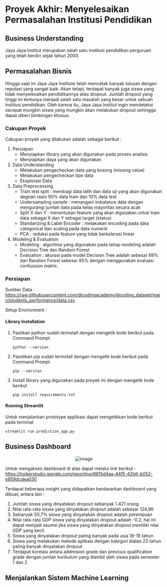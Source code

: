 # Proyek Akhir: Menyelesaikan Permasalahan Institusi Pendidikan

## Business Understanding
Jaya Jaya Institut merupakan salah satu institusi pendidikan perguruan yang telah berdiri sejak tahun 2000.

## Permasalahan Bisnis
Hingga saat ini Jaya Jaya Institute telah mencetak banyak lulusan dengan reputasi yang sangat baik. Akan tetapi, terdapat banyak juga siswa yang tidak menyelesaikan pendidikannya alias dropout. Jumlah dropout yang tinggi ini tentunya menjadi salah satu masalah yang besar untuk sebuah institusi pendidikan. Oleh karena itu, Jaya Jaya Institut ingin mendeteksi secepat mungkin siswa yang mungkin akan melakukan dropout sehingga dapat diberi bimbingan khusus.

### Cakupan Proyek
Cakupan proyek yang dilakukan adalah sebagai berikut :
1. Persiapan
   - Menyiapkan library yang akan digunakan pada proses analisis
   - Menyiapkan daya yang akan digunakan
2. Data Understanding
   - Melakukan pengecheckan data yang kosong (missing value)
   - Melakukan pengecheckan tipe data
   - Eksplorasi Data
3. Data Preprocessing
   - Train test split : membagi data latih dan data uji yang akan digunakan degnan rasio 90% data train dan 10% data test
   - Undersampling sample : menangani imbalance data dengan mengurangi jumlah data pada kelas mayoritas secara acak
   - Split X dan Y : menentukan feature yang akan digunakan untuk train data sebagai X dan Y sebagai target (status)
   - Standarizing & Label Encoder : melakukan encoding pada data categorical dan scaling pada data numerik
   - PCA : reduksi pada feature yang tidak berkolerasi linear
4. Modeling & Evaluation
   - Modeling : algoritma yang digunakan pada tahap modeling adalah Decision Tree dan Random Forest
   - Evaluation : akurasi pada model Decision Tree adalah sebesar 69% dan Random Forest sebesar 85% dengan menggunakan evaluasi confussion matrix.

### Persiapan

Sumber Data : https://raw.githubusercontent.com/dicodingacademy/dicoding_dataset/main/students_performance/data.csv

Setup Environment :
#### Library Installation
1. Pastikan python sudah terinstall dengan mengetik kode berikut pada Command Prompt
   ```
   python --version
   ```
2. Passtikan pip sudah terinstall dengan mengetik kode berikut pada Command Prompt
   ```
   pip --version
   ```
3. Install library yang digunakan pada proyek ini dengan mengetik kode berikut
   ```
   pip install requirements.txt
   ```
#### Running Streamlit
Untuk menjalankan prototype applikasi dapat mengetikkan kode berikut pada terminal
```
streamlit run prediction_app.py
```
## Business Dashboard
<div align="center">
   
![image](https://github.com/astriwidyastiti/Prediction/assets/112534966/bd587e9a-8dac-4886-af7a-0c02e561ce89)

</div>

Untuk mengakses dashboard di atas dapat melalui link berikut :
https://lookerstudio.google.com/reporting/8915d4aa-44f5-42b6-b052-e859dcdea030

Terdapat beberapa insight yang didapatkan berdasarkan dashboard yang dibuat, antara lain :
1. Jumlah siswa yang dinyatakan dropout sebanyak 1.421 orang
2. Nilai rata-rata siswa yang dinyatakan dropout adalah sebesar 124,96
3. Sebanyak 50,7% siswa yang dinyatakan dropout adalah perempuan
4. Nilai rata-rata GDP siswa yang dinyatakan dropout adalah -0.2, hal ini dapat menjadi asumsi jika siswa yang dinyatakan dropout memiliki nilai GDP yang kecil.
5. Siswa yang dinyatakan dropout paling banyak pada usia 18-19 tahun
6. Siswa yang melakukan metode aplikasi dengan kategori diatas 23 tahun paling banyak dinyatakan dropout
7. Terdapat korelasi antara addmision grade dan previous qualification grade dengan jumlah kurikulum yang diambil oleh siswa pada semester 1 dan 2

## Menjalankan Sistem Machine Learning





  
